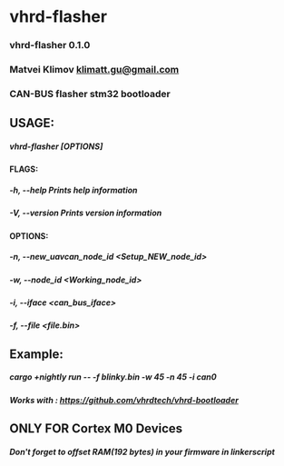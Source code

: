 # vhrd-flasher
### vhrd-flasher 0.1.0
### Matvei Klimov <klimatt.gu@gmail.com>
### CAN-BUS flasher stm32 bootloader

## USAGE:
##### vhrd-flasher [OPTIONS]

#### FLAGS:
##### -h, --help       Prints help information
##### -V, --version    Prints version information

#### OPTIONS:
##### -n, --new_uavcan_node_id <Setup_NEW_node_id>    
##### -w, --node_id <Working_node_id>                 
##### -i, --iface <can_bus_iface>                     
##### -f, --file <file.bin>                

## Example:
##### cargo +nightly  run --  -f blinky.bin -w 45 -n 45 -i can0

##### Works with : https://github.com/vhrdtech/vhrd-bootloader

## ONLY FOR Cortex M0 Devices
##### Don't forget to offset RAM(192 bytes) in your firmware in linkerscript
